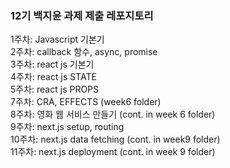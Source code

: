### 12기 백지윤 과제 제출 레포지토리

1주차: Javascript 기본기 <br>
2주차: callback 함수, async, promise<br>
3주차: react js 기본기<br>
4주차: react js STATE<br>
5주차: react js PROPS<br>
7주차: CRA, EFFECTS (week6 folder) <br>
8주차: 영화 웹 서비스 만들기 (cont. in week 6 folder) <br>
9주차: next.js setup, routing <br>
10주차: next.js data fetching (cont. in week9 folder)<br>
11주차: next.js deployment (cont. in week 9 folder)<br>